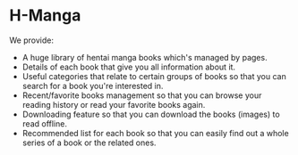 # H-Manga
We provide:
- A huge library of hentai manga books which's managed by pages.
- Details of each book that give you all information about it.
- Useful categories that relate to certain groups of books so that you can search for a book you're interested in.
- Recent/favorite books management so that you can browse your reading history or read your favorite books again.
- Downloading feature so that you can download the books (images) to read offline.
- Recommended list for each book so that you can easily find out a whole series of a book or the related ones.
